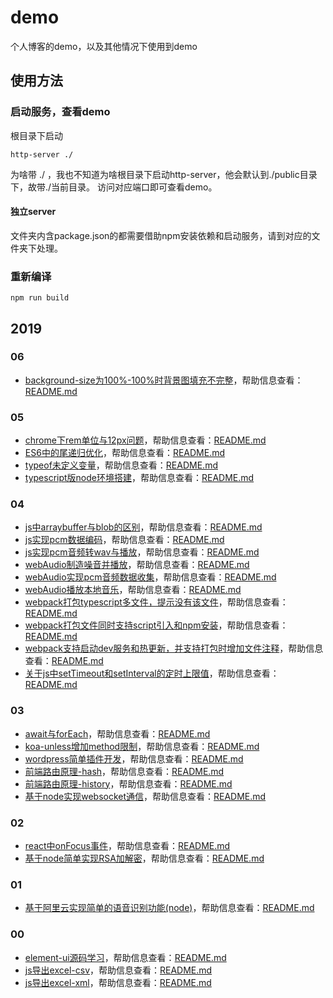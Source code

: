 # demo  
个人博客的demo，以及其他情况下使用到demo  

## 使用方法

### 启动服务，查看demo

根目录下启动  
```
http-server ./  
```
为啥带 ./ ，我也不知道为啥根目录下启动http-server，他会默认到./public目录下，故带./当前目录。
访问对应端口即可查看demo。  

#### 独立server

文件夹内含package.json的都需要借助npm安装依赖和启动服务，请到对应的文件夹下处理。

### 重新编译
```
npm run build
```

## 2019  

### 06  
+ [background-size为100%-100%时背景图填充不完整](view/2019/06/background-size为100%-100%时背景图填充不完整/index.html)，帮助信息查看：[README.md](view/2019/06/background-size为100%-100%时背景图填充不完整/README.md)  

### 05  
+ [chrome下rem单位与12px问题](view/2019/05/chrome下rem单位与12px问题/index.html)，帮助信息查看：[README.md](view/2019/05/chrome下rem单位与12px问题/README.md)  
+ [ES6中的尾递归优化](view/2019/05/ES6中的尾递归优化/index.html)，帮助信息查看：[README.md](view/2019/05/ES6中的尾递归优化/README.md)  
+ [typeof未定义变量](view/2019/05/typeof未定义变量/index.html)，帮助信息查看：[README.md](view/2019/05/typeof未定义变量/README.md)  
+ [typescript版node环境搭建](view/2019/05/typescript版node环境搭建)，帮助信息查看：[README.md](view/2019/05/typescript版node环境搭建/README.md)  

### 04  
+ [js中arraybuffer与blob的区别](view/2019/04/js中arraybuffer与blob的区别/index.html)，帮助信息查看：[README.md](view/2019/04/js中arraybuffer与blob的区别/README.md)  
+ [js实现pcm数据编码](view/2019/04/js实现pcm数据编码/index.html)，帮助信息查看：[README.md](view/2019/04/js实现pcm数据编码/README.md)  
+ [js实现pcm音频转wav与播放](view/2019/04/js实现pcm音频转wav与播放/index.html)，帮助信息查看：[README.md](view/2019/04/js实现pcm音频转wav与播放/README.md)  
+ [webAudio制造噪音并播放](view/2019/04/webAudio制造噪音并播放/index.html)，帮助信息查看：[README.md](view/2019/04/webAudio制造噪音并播放/README.md)  
+ [webAudio实现pcm音频数据收集](view/2019/04/webAudio实现pcm音频数据收集/index.html)，帮助信息查看：[README.md](view/2019/04/webAudio实现pcm音频数据收集/README.md)  
+ [webAudio播放本地音乐](view/2019/04/webAudio播放本地音乐/index.html)，帮助信息查看：[README.md](view/2019/04/webAudio播放本地音乐/README.md)  
+ [webpack打包typescript多文件，提示没有该文件](view/2019/04/webpack打包typescript多文件，提示没有该文件)，帮助信息查看：[README.md](view/2019/04/webpack打包typescript多文件，提示没有该文件/README.md)  
+ [webpack打包文件同时支持script引入和npm安装](view/2019/04/webpack打包文件同时支持script引入和npm安装)，帮助信息查看：[README.md](view/2019/04/webpack打包文件同时支持script引入和npm安装/README.md)  
+ [webpack支持启动dev服务和热更新，并支持打包时增加文件注释](view/2019/04/webpack支持启动dev服务和热更新，并支持打包时增加文件注释)，帮助信息查看：[README.md](view/2019/04/webpack支持启动dev服务和热更新，并支持打包时增加文件注释/README.md)  
+ [关于js中setTimeout和setInterval的定时上限值](view/2019/04/关于js中setTimeout和setInterval的定时上限值/index.html)，帮助信息查看：[README.md](view/2019/04/关于js中setTimeout和setInterval的定时上限值/README.md)  

### 03  
+ [await与forEach](view/2019/03/await与forEach/index.html)，帮助信息查看：[README.md](view/2019/03/await与forEach/README.md)  
+ [koa-unless增加method限制](view/2019/03/koa-unless增加method限制/index.html)，帮助信息查看：[README.md](view/2019/03/koa-unless增加method限制/README.md)  
+ [wordpress简单插件开发](view/2019/03/wordpress简单插件开发/index.html)，帮助信息查看：[README.md](view/2019/03/wordpress简单插件开发/README.md)  
+ [前端路由原理-hash](view/2019/03/前端路由原理-hash/index.html)，帮助信息查看：[README.md](view/2019/03/前端路由原理-hash/README.md)  
+ [前端路由原理-history](view/2019/03/前端路由原理-history/index.html)，帮助信息查看：[README.md](view/2019/03/前端路由原理-history/README.md)  
+ [基于node实现websocket通信](view/2019/03/基于node实现websocket通信)，帮助信息查看：[README.md](view/2019/03/基于node实现websocket通信/README.md)  

### 02  
+ [react中onFocus事件](view/2019/02/react中onFocus事件)，帮助信息查看：[README.md](view/2019/02/react中onFocus事件/README.md)  
+ [基于node简单实现RSA加解密](view/2019/02/基于node简单实现RSA加解密)，帮助信息查看：[README.md](view/2019/02/基于node简单实现RSA加解密/README.md)  

### 01  
+ [基于阿里云实现简单的语音识别功能(node)](view/2019/01/基于阿里云实现简单的语音识别功能(node))，帮助信息查看：[README.md](view/2019/01/基于阿里云实现简单的语音识别功能(node)/README.md)  

### 00  
+ [element-ui源码学习](view/2019/00/element-ui源码学习/index.html)，帮助信息查看：[README.md](view/2019/00/element-ui源码学习/README.md)  
+ [js导出excel-csv](view/2019/00/js导出excel-csv/index.html)，帮助信息查看：[README.md](view/2019/00/js导出excel-csv/README.md)  
+ [js导出excel-xml](view/2019/00/js导出excel-xml/index.html)，帮助信息查看：[README.md](view/2019/00/js导出excel-xml/README.md)  